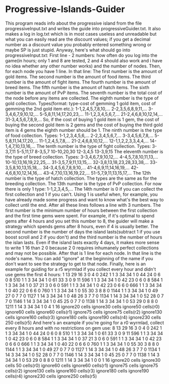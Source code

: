 # Progressive-Islands-Guider

This program reads info about the progressive island from the file progressiveInput.txt and writes the guide into progressiveGuider.txt. It also makes a log in log.txt which is in most cases useless and unreadable but what you can easily read are the discount values; if you get a decimal number as a discount value you probably entered something wrong or maybe SP is just stupid. Anyway, here's what should go into progressiveInput.txt:
First line - 2 numbers: how often do you log into the game(in hours; only 1 and 8 are tested, 2 and 4 should also work and i have no idea whether any other number works) and the number of nodes.
Then, for each node you have 1 line. In that line:
The first number is the amount of gold items.
The second number is the amount of food items.
The third number is the amount of fight items.
The fourth number is the amount of breed items.
The fifth number is the amount of hatch items.
The sixth number is the amount of PvP items.
The seventh number is the total cost of the node before any items are collected.
The eighth number is the type of gold collection. Types(format: type-cost of gemming 1 gold item, cost of gemming the 2nd gold item etc.):
1-1,2,4,5,7,8,10,...
2-2,3,5,6,8,9,11,...
3-3,4,6,7,9,10,12,...
5-5,8,11,14,17,20,23,...
11-1,2,3,4,5,6,7,...
21-2,4,6,8,10,12,14,...
31-3,4,5,6,7,8,9,...
So, if the cost of buying 1 gold item is 1 gem, the cost of buying the second gold item is 2 gems and the cost of buying the third gold item is 4 gems the eighth number should be 1.
The ninth number is the type of food collection. Types:
1-1,2,3,4,5,6,...
2-2,3,4,5,6,7,...
3-3,4,5,6,7,8,...
5-5,8,11,14,17,20,...
11-1,2,4,5,7,8,...
21-2,4,6,8,10,12,...
12-1,1,2,2,3,3,4,4,...
14-1,4,7,10,13,16,...
The tenth number is the type of fight collection. Types:
3-3,7,11
5-5,11,17
8-3,5,7
10-10,20,30
12-3,4,5
13-3,9,15
The eleventh number is the type of breed collection. Types:
3-3,4,6,7,9,10,12,...
4-4,5,7,8,10,11,13,...
10-10,13,16,19,22,25,...
31-3,5,7,9,11,13,15,...
32-3,8,13,18,23,28,33,38,...
33-3,5,8,10,13,15,18,...
34-3,4,5,6,7,8,9,10,...
41-4,6,9,11,14,16,19,...
42-4,6,8,10,12,14,16,...
43-4,7,10,13,16,19,22,...
51-5,7,9,11,13,15,17,...
The 12th number is the type of hatch collection. The types are the same as for the breeding collection.
The 13th number is the type of PvP collection. For now there is only 1 type:
1-1,2,3,4,5,...
The 14th number is 0 if you can collect the first collection and 1 if you can't. Using 1 is useful when, for example, you have already made some progress and want to know what's the best way to collect until the end.
After all these lines follows a line with 3 numbers. The first number is the minimum number of hours between the first collection and the first time gems were spent. For example, if it's optimal to spend gems after 4 hours and you set this number to 8, the guider will make a strategy which spends gems after 8 hours, even if 4 is usually better. The second number is the number of days the island lasts(subtract 1 if you use boost scroll and 2 if you don't) and the third number is the number of hours the islan lasts. Even if the island lasts exactly 4 days, it makes more sense to write 1 16 than 2 0 because 2 0 requires inhumanely perfect collections and may not be possible.
After that is 1 line for each node. In that line is the node's name. You can add "ignore" at the beginning of the name if you don't want to see the strategy to get to that node.
Finally, here is an example for guiding for a r5 wyrmlad if you collect every hour and didn't use gems the first 4 hours:
1
13
29 16 3 0 4 0 242 1 1 3 34 34 1 0
44 24 0 6 0 8 510 1 1 3 34 34 1 0
61 33 3 0 9 11 596 1 1 3 34 34 1 0
42 23 0 6 0 8 584 1 1 3 34 34 1 0
37 21 3 0 6 0 591 1 1 3 34 34 1 0
42 23 0 6 6 0 666 1 1 3 34 34 1 0
40 22 0 6 6 0 760 1 1 3 34 34 1 0
55 30 3 8 8 0 1144 1 1 3 34 34 1 0
49 27 0 7 7 0 1127 1 14 3 34 34 1 0
48 26 3 7 7 0 1134 1 14 3 34 34 1 0
52 28 0 7 7 0 1146 1 14 3 34 34 1 0
45 25 0 7 7 0 1138 1 14 3 34 34 1 0
53 29 0 8 8 0 1211 1 14 3 34 34 1 0
4 1 16
ignore20 cells
ignore30 cells
ignore50 cells(r0)
ignore60 cells
ignore60 cells(r1)
ignore75 cells
ignore75 cells(r2)
ignore130 cells
ignore160 cells(r3)
ignore180 cells
ignore190 cells(r4)
ignore230 cells
250 cells(r5)
And here's an example if you're going for a r0 wyrmlad, collect every 8 hours and with no restrictions on gem use:
8
13
29 16 3 0 4 0 242 1 1 3 34 34 1 0
44 24 0 6 0 8 510 1 1 3 34 34 1 0
61 33 3 0 9 11 596 1 1 3 34 34 1 0
42 23 0 6 0 8 584 1 1 3 34 34 1 0
37 21 3 0 6 0 591 1 1 3 34 34 1 0
42 23 0 6 6 0 666 1 1 3 34 34 1 0
40 22 0 6 6 0 760 1 1 3 34 34 1 0
55 30 3 8 8 0 1144 1 1 3 34 34 1 0
49 27 0 7 7 0 1127 1 14 3 34 34 1 0
48 26 3 7 7 0 1134 1 14 3 34 34 1 0
52 28 0 7 7 0 1146 1 14 3 34 34 1 0
45 25 0 7 7 0 1138 1 14 3 34 34 1 0
53 29 0 8 8 0 1211 1 14 3 34 34 1 0
0 1 16
ignore20 cells
ignore30 cells
50 cells(r0)
ignore60 cells
ignore60 cells(r1)
ignore75 cells
ignore75 cells(r2)
ignore130 cells
ignore160 cells(r3)
ignore180 cells
ignore190 cells(r4)
ignore230 cells
ignore250 cells(r5)

